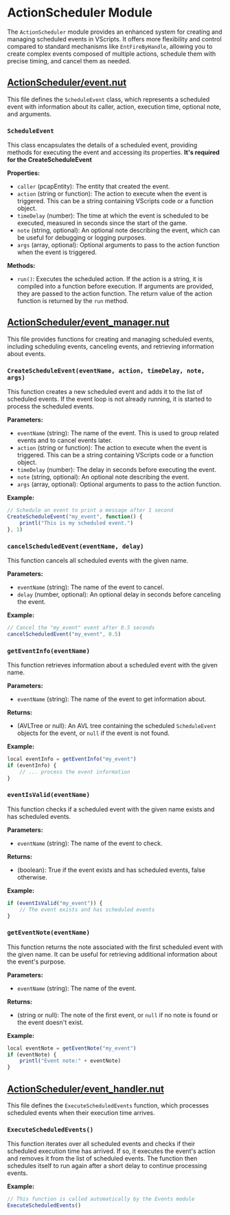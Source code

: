 # ActionScheduler Module

The `ActionScheduler` module provides an enhanced system for creating and managing scheduled events in VScripts. It offers more flexibility and control compared to standard mechanisms like `EntFireByHandle`, allowing you to create complex events composed of multiple actions, schedule them with precise timing, and cancel them as needed.

## [ActionScheduler/event.nut](event.nut)

This file defines the `ScheduleEvent` class, which represents a scheduled event with information about its caller, action, execution time, optional note, and arguments.

### `ScheduleEvent`

This class encapsulates the details of a scheduled event, providing methods for executing the event and accessing its properties. **It's required for the CreateScheduleEvent**

**Properties:**

* `caller` (pcapEntity): The entity that created the event.
* `action` (string or function): The action to execute when the event is triggered. This can be a string containing VScripts code or a function object.
* `timeDelay` (number): The time at which the event is scheduled to be executed, measured in seconds since the start of the game.
* `note` (string, optional): An optional note describing the event, which can be useful for debugging or logging purposes.
* `args` (array, optional): Optional arguments to pass to the action function when the event is triggered.

**Methods:**

* `run()`: Executes the scheduled action. If the action is a string, it is compiled into a function before execution. If arguments are provided, they are passed to the action function. The return value of the action function is returned by the `run` method.


## [ActionScheduler/event_manager.nut](event_manager.nut)

This file provides functions for creating and managing scheduled events, including scheduling events, canceling events, and retrieving information about events.

### `CreateScheduleEvent(eventName, action, timeDelay, note, args)`

This function creates a new scheduled event and adds it to the list of scheduled events. If the event loop is not already running, it is started to process the scheduled events.

**Parameters:**

* `eventName` (string): The name of the event. This is used to group related events and to cancel events later.
* `action` (string or function): The action to execute when the event is triggered. This can be a string containing VScripts code or a function object.
* `timeDelay` (number): The delay in seconds before executing the event.
* `note` (string, optional): An optional note describing the event.
* `args` (array, optional): Optional arguments to pass to the action function.

**Example:**

```js
// Schedule an event to print a message after 1 second
CreateScheduleEvent("my_event", function() {
    printl("This is my scheduled event.")
}, 1)
```

### `cancelScheduledEvent(eventName, delay)`

This function cancels all scheduled events with the given name.

**Parameters:**

* `eventName` (string): The name of the event to cancel.
* `delay` (number, optional): An optional delay in seconds before canceling the event.

**Example:**

```js
// Cancel the "my_event" event after 0.5 seconds
cancelScheduledEvent("my_event", 0.5)
```

### `getEventInfo(eventName)`

This function retrieves information about a scheduled event with the given name.

**Parameters:**

* `eventName` (string): The name of the event to get information about.

**Returns:**

* (AVLTree or null): An AVL tree containing the scheduled `ScheduleEvent` objects for the event, or `null` if the event is not found.

**Example:**

```js
local eventInfo = getEventInfo("my_event")
if (eventInfo) {
    // ... process the event information
}
```

### `eventIsValid(eventName)`

This function checks if a scheduled event with the given name exists and has scheduled events.

**Parameters:**

* `eventName` (string): The name of the event to check.

**Returns:**

* (boolean): True if the event exists and has scheduled events, false otherwise.

**Example:**

```js
if (eventIsValid("my_event")) {
    // The event exists and has scheduled events
}
```

### `getEventNote(eventName)`

This function returns the note associated with the first scheduled event with the given name. It can be useful for retrieving additional information about the event's purpose.

**Parameters:**

* `eventName` (string): The name of the event.

**Returns:**

* (string or null): The note of the first event, or `null` if no note is found or the event doesn't exist.

**Example:**

```js
local eventNote = getEventNote("my_event")
if (eventNote) {
    printl("Event note:" + eventNote)
}
```

## [ActionScheduler/event_handler.nut](event_handler.nut)

This file defines the `ExecuteScheduledEvents` function, which processes scheduled events when their execution time arrives.

### `ExecuteScheduledEvents()`

This function iterates over all scheduled events and checks if their scheduled execution time has arrived. If so, it executes the event's action and removes it from the list of scheduled events. The function then schedules itself to run again after a short delay to continue processing events.

**Example:**

```js
// This function is called automatically by the Events module
ExecuteScheduledEvents()
```